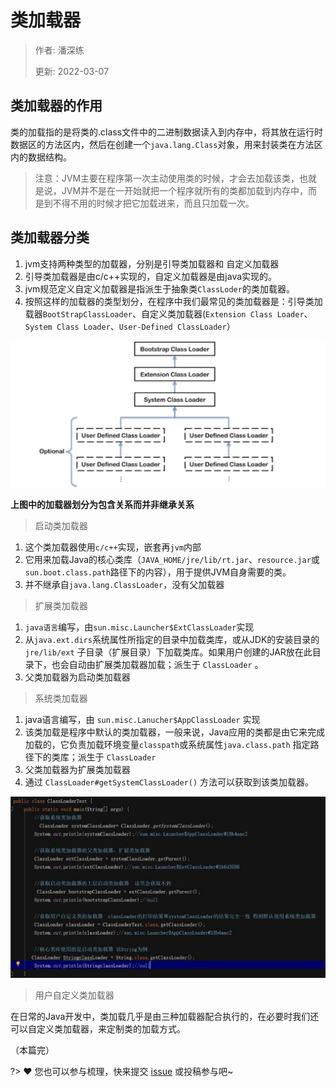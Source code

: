 # 类加载器

> 作者: 潘深练
>
> 更新: 2022-03-07

## 类加载器的作用

类的加载指的是将类的.class文件中的二进制数据读入到内存中，将其放在运行时数据区的方法区内，然后在创建一个`java.lang.Class`对象，用来封装类在方法区内的数据结构。

> 注意：JVM主要在程序第一次主动使用类的时候，才会去加载该类，也就是说，JVM并不是在一开始就把一个程序就所有的类都加载到内存中，而是到不得不用的时候才把它加载进来，而且只加载一次。

## 类加载器分类

1. jvm支持两种类型的加载器，分别是引导类加载器和 自定义加载器 
2. 引导类加载器是由c/c++实现的，自定义加载器是由java实现的。 
3. jvm规范定义自定义加载器是指派生于抽象类`ClassLoder`的类加载器。
4. 按照这样的加载器的类型划分，在程序中我们最常见的类加载器是：引导类加载器`BootStrapClassLoader`、自定义类加载器(`Extension Class Loader`、`System Class Loader`、`User-Defined ClassLoader`）

![06-class-loader-001](../_media/image/06-class-loader/06-class-loader-001.png) 

**上图中的加载器划分为包含关系而并非继承关系**

> 启动类加载器

1. 这个类加载器使用`c/c++`实现，嵌套再`jvm`内部 
2. 它用来加载Java的核心类库（`JAVA_HOME/jre/lib/rt.jar`、`resource.jar`或`sun.boot.class.path`路径下的内容），用于提供JVM自身需要的类。 
3. 并不继承自`java.lang.ClassLoader`，没有父加载器

> 扩展类加载器

1. `java语言`编写，由`sun.misc.Launcher$ExtClassLoader`实现 
2. 从`java.ext.dirs`系统属性所指定的目录中加载类库，或从JDK的安装目录的`jre/lib/ext` 子目录（扩展目录）下加载类库。如果用户创建的JAR放在此目录下，也会自动由扩展类加载器加载；派生于 `ClassLoader` 。 
3. 父类加载器为启动类加载器

> 系统类加载器

1. java语言编写，由 `sun.misc.Lanucher$AppClassLoader` 实现 
2. 该类加载是程序中默认的类加载器，一般来说，Java应用的类都是由它来完成加载的，它负责加载环境变量`classpath`或系统属性`java.class.path` 指定路径下的类库；派生于 `ClassLoader` 
3. 父类加载器为扩展类加载器 
4. 通过 `ClassLoader#getSystemClassLoader()` 方法可以获取到该类加载器。

![06-class-loader-002](../_media/image/06-class-loader/06-class-loader-002.png) 

> 用户自定义类加载器

在日常的Java开发中，类加载几乎是由三种加载器配合执行的，在必要时我们还可以自定义类加载器，来定制类的加载方式。

（本篇完）

?> ❤️ 您也可以参与梳理，快来提交 [issue](https://github.com/senlypan/jvm-docs/issues) 或投稿参与吧~